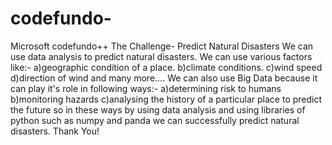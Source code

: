 # codefundo-
Microsoft codefundo++ 
The Challenge- Predict Natural Disasters
We can use data analysis to predict natural disasters.
We can use various factors like:-
a)geographic condition of a place.
b)climate conditions.
c)wind speed
d)direction of wind  and many more....
We can also use Big Data because it can play it's role in following ways:-
a)determining risk to humans
b)monitoring hazards
c)analysing the history of a particular place to predict the future
so in these ways by using data analysis and using libraries of python such as numpy and panda we can successfully predict natural disasters.
Thank You!
